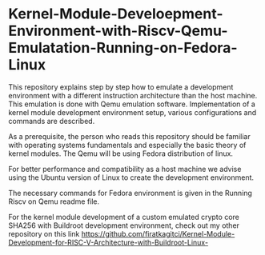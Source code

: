 # Kernel-Module-Develoepment-Environment-with-Riscv-Qemu-Emulatation-Running-on-Fedora-Linux
This repository explains step by step how to emulate a development environment with a different instruction architecture than the host machine. This emulation is done with Qemu emulation software. Implementation of a kernel module development environment setup, various configurations and commands are described. 

As a prerequisite, the person who reads this repository should be familiar with operating systems fundamentals and especially the basic theory of kernel modules. The Qemu will be using Fedora distribution of linux.

For better performance and compatibility as a host machine we advise using the Ubuntu version of Linux to create the development environment.

The necessary commands for Fedora environment is given in the Running Riscv on Qemu readme file. 

For the kernel module development of a custom emulated crypto core SHA256 with Buildroot development environment, check out my other repository on this link
https://github.com/firatkagitci/Kernel-Module-Development-for-RISC-V-Architecture-with-Buildroot-Linux-

